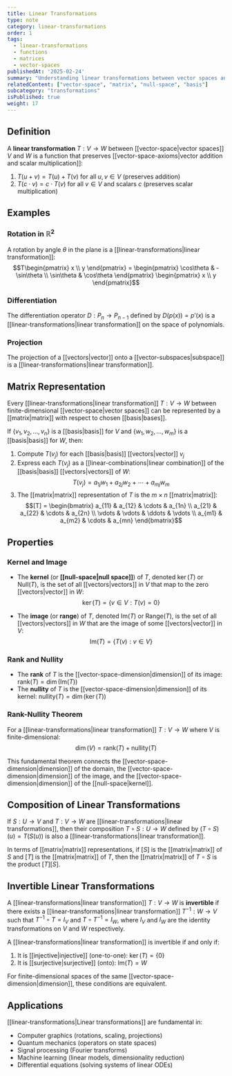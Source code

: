 ```yaml
---
title: Linear Transformations
type: note
category: linear-transformations
order: 1
tags:
  - linear-transformations
  - functions
  - matrices
  - vector-spaces
publishedAt: '2025-02-24'
summary: "Understanding linear transformations between vector spaces and their fundamental properties."
relatedContent: ["vector-space", "matrix", "null-space", "basis"]
subcategory: "transformations"
isPublished: true
weight: 17
---
```


## Definition
A **linear transformation** $T: V \rightarrow W$ between [[vector-space|vector spaces]] $V$ and $W$ is a function that preserves [[vector-space-axioms|vector addition and scalar multiplication]]:

1. $T(u + v) = T(u) + T(v)$ for all $u, v \in V$ (preserves addition)
2. $T(c \cdot v) = c \cdot T(v)$ for all $v \in V$ and scalars $c$ (preserves scalar multiplication)


## Examples

### Rotation in $\mathbb{R}^2$
A rotation by angle $\theta$ in the plane is a [[linear-transformations|linear transformation]]:
$$T\begin{pmatrix} x \\ y \end{pmatrix} = \begin{pmatrix} \cos\theta & -\sin\theta \\ \sin\theta & \cos\theta \end{pmatrix} \begin{pmatrix} x \\ y \end{pmatrix}$$

### Differentiation
The differentiation operator $D: P_n \rightarrow P_{n-1}$ defined by $D(p(x)) = p'(x)$ is a [[linear-transformations|linear transformation]] on the space of polynomials.

### Projection
The projection of a [[vectors|vector]] onto a [[vector-subspaces|subspace]] is a [[linear-transformations|linear transformation]].

## Matrix Representation

Every [[linear-transformations|linear transformation]] $T: V \rightarrow W$ between finite-dimensional [[vector-space|vector spaces]] can be represented by a [[matrix|matrix]] with respect to chosen [[basis|bases]].

If $\{v_1, v_2, \ldots, v_n\}$ is a [[basis|basis]] for $V$ and $\{w_1, w_2, \ldots, w_m\}$ is a [[basis|basis]] for $W$, then:

1. Compute $T(v_j)$ for each [[basis|basis]] [[vectors|vector]] $v_j$
2. Express each $T(v_j)$ as a [[linear-combinations|linear combination]] of the [[basis|basis]] [[vectors|vectors]] of $W$:
   $$T(v_j) = a_{1j}w_1 + a_{2j}w_2 + \cdots + a_{mj}w_m$$
3. The [[matrix|matrix]] representation of $T$ is the $m \times n$ [[matrix|matrix]]:
   $$[T] = \begin{bmatrix} 
   a_{11} & a_{12} & \cdots & a_{1n} \\
   a_{21} & a_{22} & \cdots & a_{2n} \\
   \vdots & \vdots & \ddots & \vdots \\
   a_{m1} & a_{m2} & \cdots & a_{mn}
   \end{bmatrix}$$

## Properties

### Kernel and Image
- The **kernel** (or **[[null-space|null space]]**) of $T$, denoted $\ker(T)$ or $\text{Null}(T)$, is the set of all [[vectors|vectors]] in $V$ that map to the zero [[vectors|vector]] in $W$:
  $$\ker(T) = \{v \in V : T(v) = 0\}$$

- The **image** (or **range**) of $T$, denoted $\text{Im}(T)$ or $\text{Range}(T)$, is the set of all [[vectors|vectors]] in $W$ that are the image of some [[vectors|vector]] in $V$:
  $$\text{Im}(T) = \{T(v) : v \in V\}$$

### Rank and Nullity
- The **rank** of $T$ is the [[vector-space-dimension|dimension]] of its image: $\text{rank}(T) = \dim(\text{Im}(T))$
- The **nullity** of $T$ is the [[vector-space-dimension|dimension]] of its kernel: $\text{nullity}(T) = \dim(\ker(T))$

### Rank-Nullity Theorem
For a [[linear-transformations|linear transformation]] $T: V \rightarrow W$ where $V$ is finite-dimensional:
$$\dim(V) = \text{rank}(T) + \text{nullity}(T)$$

This fundamental theorem connects the [[vector-space-dimension|dimension]] of the domain, the [[vector-space-dimension|dimension]] of the image, and the [[vector-space-dimension|dimension]] of the [[null-space|kernel]].

## Composition of Linear Transformations

If $S: U \rightarrow V$ and $T: V \rightarrow W$ are [[linear-transformations|linear transformations]], then their composition $T \circ S: U \rightarrow W$ defined by $(T \circ S)(u) = T(S(u))$ is also a [[linear-transformations|linear transformation]].

In terms of [[matrix|matrix]] representations, if $[S]$ is the [[matrix|matrix]] of $S$ and $[T]$ is the [[matrix|matrix]] of $T$, then the [[matrix|matrix]] of $T \circ S$ is the product $[T][S]$.

## Invertible Linear Transformations

A [[linear-transformations|linear transformation]] $T: V \rightarrow W$ is **invertible** if there exists a [[linear-transformations|linear transformation]] $T^{-1}: W \rightarrow V$ such that $T^{-1} \circ T = I_V$ and $T \circ T^{-1} = I_W$, where $I_V$ and $I_W$ are the identity transformations on $V$ and $W$ respectively.

A [[linear-transformations|linear transformation]] is invertible if and only if:
1. It is [[injective|injective]] (one-to-one): $\ker(T) = \{0\}$
2. It is [[surjective|surjective]] (onto): $\text{Im}(T) = W$

For finite-dimensional spaces of the same [[vector-space-dimension|dimension]], these conditions are equivalent.

## Applications

[[linear-transformations|Linear transformations]] are fundamental in:
- Computer graphics (rotations, scaling, projections)
- Quantum mechanics (operators on state spaces)
- Signal processing (Fourier transforms)
- Machine learning (linear models, dimensionality reduction)
- Differential equations (solving systems of linear ODEs) 